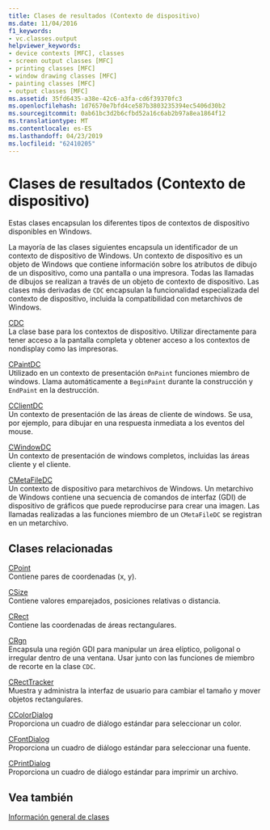 ```yaml
---
title: Clases de resultados (Contexto de dispositivo)
ms.date: 11/04/2016
f1_keywords:
- vc.classes.output
helpviewer_keywords:
- device contexts [MFC], classes
- screen output classes [MFC]
- printing classes [MFC]
- window drawing classes [MFC]
- painting classes [MFC]
- output classes [MFC]
ms.assetid: 35fd6435-a38e-42c6-a3fa-cd6f39370fc3
ms.openlocfilehash: 1d76570e7bfd4ce587b3803235394ec5406d30b2
ms.sourcegitcommit: 0ab61bc3d2b6cfbd52a16c6ab2b97a8ea1864f12
ms.translationtype: MT
ms.contentlocale: es-ES
ms.lasthandoff: 04/23/2019
ms.locfileid: "62410205"
---
```

# <a name="output-device-context-classes"></a>Clases de resultados (Contexto de dispositivo)

Estas clases encapsulan los diferentes tipos de contextos de dispositivo disponibles en Windows.

La mayoría de las clases siguientes encapsula un identificador de un contexto de dispositivo de Windows. Un contexto de dispositivo es un objeto de Windows que contiene información sobre los atributos de dibujo de un dispositivo, como una pantalla o una impresora. Todas las llamadas de dibujos se realizan a través de un objeto de contexto de dispositivo. Las clases más derivadas de `CDC` encapsulan la funcionalidad especializada del contexto de dispositivo, incluida la compatibilidad con metarchivos de Windows.

[CDC](../mfc/reference/cdc-class.md)<br/>
La clase base para los contextos de dispositivo. Utilizar directamente para tener acceso a la pantalla completa y obtener acceso a los contextos de nondisplay como las impresoras.

[CPaintDC](../mfc/reference/cpaintdc-class.md)<br/>
Utilizado en un contexto de presentación `OnPaint` funciones miembro de windows. Llama automáticamente a `BeginPaint` durante la construcción y `EndPaint` en la destrucción.

[CClientDC](../mfc/reference/cclientdc-class.md)<br/>
Un contexto de presentación de las áreas de cliente de windows. Se usa, por ejemplo, para dibujar en una respuesta inmediata a los eventos del mouse.

[CWindowDC](../mfc/reference/cwindowdc-class.md)<br/>
Un contexto de presentación de windows completos, incluidas las áreas cliente y el cliente.

[CMetaFileDC](../mfc/reference/cmetafiledc-class.md)<br/>
Un contexto de dispositivo para metarchivos de Windows. Un metarchivo de Windows contiene una secuencia de comandos de interfaz (GDI) de dispositivo de gráficos que puede reproducirse para crear una imagen. Las llamadas realizadas a las funciones miembro de un `CMetaFileDC` se registran en un metarchivo.

## <a name="related-classes"></a>Clases relacionadas

[CPoint](../atl-mfc-shared/reference/cpoint-class.md)<br/>
Contiene pares de coordenadas (x, y).

[CSize](../atl-mfc-shared/reference/csize-class.md)<br/>
Contiene valores emparejados, posiciones relativas o distancia.

[CRect](../atl-mfc-shared/reference/crect-class.md)<br/>
Contiene las coordenadas de áreas rectangulares.

[CRgn](../mfc/reference/crgn-class.md)<br/>
Encapsula una región GDI para manipular un área elíptico, poligonal o irregular dentro de una ventana. Usar junto con las funciones de miembro de recorte en la clase `CDC`.

[CRectTracker](../mfc/reference/crecttracker-class.md)<br/>
Muestra y administra la interfaz de usuario para cambiar el tamaño y mover objetos rectangulares.

[CColorDialog](../mfc/reference/ccolordialog-class.md)<br/>
Proporciona un cuadro de diálogo estándar para seleccionar un color.

[CFontDialog](../mfc/reference/cfontdialog-class.md)<br/>
Proporciona un cuadro de diálogo estándar para seleccionar una fuente.

[CPrintDialog](../mfc/reference/cprintdialog-class.md)<br/>
Proporciona un cuadro de diálogo estándar para imprimir un archivo.

## <a name="see-also"></a>Vea también

[Información general de clases](../mfc/class-library-overview.md)
